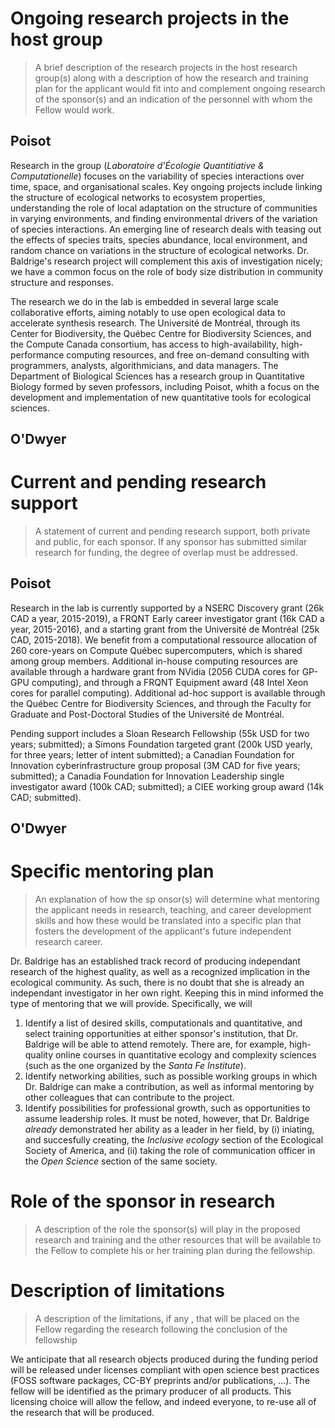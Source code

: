 # Ongoing research projects in the host group

> A brief description of the research projects in the host research group(s) along with a description of how the research and training plan for the applicant would fit into and complement ongoing research of the sponsor(s)  and an indication of the personnel with whom the Fellow would work.

## Poisot

Research in the group (*Laboratoire d'Écologie Quantitiative & Computationelle*) focuses on the variability of species interactions over time, space, and organisational scales. Key ongoing projects include linking the structure of ecological networks to ecosystem properties, understanding the role of local adaptation on the structure of communities in varying environments, and finding environmental drivers of the variation of species interactions. An emerging line of research deals with teasing out the effects of species traits, species abundance, local environment, and random chance on variations in the structure of ecological networks. Dr. Baldrige's research project will complement this axis of investigation nicely; we have a common focus on the role of body size distribution in community structure and responses.

The research we do in the lab is embedded in several large scale collaborative efforts, aiming notably to use open ecological data to accelerate synthesis research. The Université de Montréal, through its Center for Biodiversity, the Québec Centre for Biodiversity Sciences, and the Compute Canada consortium, has access to high-availability, high-performance computing resources, and free on-demand consulting with programmers, analysts, algorithmicians, and data managers. The Department of Biological Sciences has a research group in Quantitative Biology formed by seven professors, including Poisot, whith a focus on the development and implementation of new quantitative tools for ecological sciences.

## O'Dwyer

# Current and pending research support

> A statement of current and pending research support, both private and public, for each 
sponsor. If any sponsor has submitted similar research for funding, the degree of overlap must 
be addressed.

## Poisot

Research in the lab is currently supported by a NSERC Discovery grant (26k CAD a year, 2015-2019), a FRQNT Early career investigator grant (16k CAD a year, 2015-2016), and a starting grant from the Université de Montréal (25k CAD, 2015-2018). We benefit from a computational ressource allocation of 260 core-years on Compute Québec supercomputers, which is shared among group members. Additional in-house computing resources are available through a hardware grant from NVidia (2056 CUDA cores for GP-GPU computing), and through a FRQNT Equipment award (48 Intel Xeon cores for parallel computing). Additional ad-hoc support is available through the Québec Centre for Biodiversity Sciences, and through the Faculty for Graduate and Post-Doctoral Studies of the Université de Montréal.

Pending support includes a Sloan Research Fellowship (55k USD for two years; submitted); a Simons Foundation targeted grant (200k USD yearly, for three years; letter of intent submitted); a Canadian Foundation for Innovation cyberinfrastructure group proposal (3M CAD for five years; submitted); a Canadia Foundation for Innovation Leadership single investigator award (100k CAD; submitted); a CIEE working group award (14k CAD; submitted).

## O'Dwyer

# Specific mentoring plan

> An explanation of how the sp
onsor(s) will determine what mentoring the applicant needs in 
research, teaching, and career development skills and how these would be translated into a 
specific plan that fosters the development of the applicant's future independent research 
career.

Dr. Baldrige has an established track record of producing independant research of the highest quality, as well as a recognized implication in the ecological community. As such, there is no doubt that she is already an independant investigator in her own right. Keeping this in mind informed the type of mentoring that we will provide. Specifically, we will

1. Identify a list of desired skills, computationals and quantitative, and select training opportunities at either sponsor's institution, that Dr. Baldrige will be able to attend remotely. There are, for example, high-quality online courses in quantitative ecology and complexity sciences (such as the one organized by the *Santa Fe Institute*).
2. Identify networking abilities, such as possible working groups in which Dr. Baldrige can make a contribution, as well as informal mentoring by other colleagues that can contribute to the project.
3. Identify possibilities for professional growth, such as opportunities to assume leadership roles. It must be noted, however, that Dr. Baldrige *already* demonstrated her ability as a leader in her field, by (i) iniating, and succesfully creating, the *Inclusive ecology* section of the Ecological Society of America, and (ii) taking the role of communication officer in the *Open Science* section of the same society. 


# Role of the sponsor in research

> A  description of the role the sponsor(s) will play in the proposed research and training and the 
other resources that will be available to the Fellow to complete his or her training plan during 
the fellowship.


# Description of limitations

> A description of the limitations, if any
,
that will
be placed on the Fellow regarding the 
research following
the conclusion of
the fellowship

We anticipate that all research objects produced during the funding period will be released under licenses compliant with open science best practices (FOSS software packages, CC-BY preprints and/or publications, ...). The fellow will be identified as the primary producer of all products. This licensing choice will allow the fellow, and indeed everyone, to re-use all of the research that will be produced.
